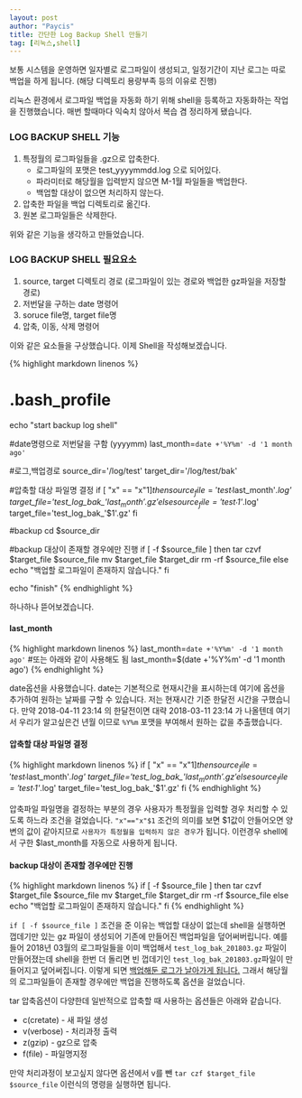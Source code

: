 ```yaml
---
layout: post
author: "Paycis"
title: 간단한 Log Backup Shell 만들기
tag: [리눅스,shell]
---
```


보통 시스템을 운영하면 일자별로 로그파일이 생성되고, 일정기간이 지난 로그는 따로 백업을 하게 됩니다. (해당 디렉토리 용량부족 등의 이유로 진행)

리눅스 환경에서 로그파일 백업을 자동화 하기 위해 shell을 등록하고 자동화하는 작업을 진행했습니다.
매번 할때마다 익숙치 않아서 복습 겸 정리하게 됐습니다.

### LOG BACKUP SHELL 기능
1. 특정월의 로그파일들을 .gz으로 압축한다.
    * 로그파일의 포맷은 test_yyyymmdd.log 으로 되어있다.
    * 파라미터로 해당월을 입력받지 않으면 M-1월 파일들을 백업한다.
    * 백업할 대상이 없으면 처리하지 않는다. 
2. 압축한 파일을 백업 디렉토리로 옮긴다.
3. 원본 로그파일들은 삭제한다.

위와 같은 기능을 생각하고 만들었습니다.

### LOG BACKUP SHELL 필요요소
1. source, target 디렉토리 경로 (로그파일이 있는 경로와 백업한 gz파일을 저장할 경로)
2. 저번달을 구하는 date 명령어
3. soruce file명, target file명
4. 압축, 이동, 삭제 명령어

이와 같은 요소들을 구상했습니다. 이제 Shell을 작성해보겠습니다.

{% highlight markdown  linenos %}
# .bash_profile

echo "start backup log shell"

#date명령으로 저번달을 구함 (yyyymm)
last_month=`date +'%Y%m' -d '1 month ago'`

#로그,백업경로
source_dir='/log/test'
target_dir='/log/test/bak'

#압축할 대상 파일명 결정
if [ "x" == "x"$1 ]
then
    source_file='test_'$last_month'*.log'
    target_file='test_log_bak_'$last_month'.gz'
else
    source_file='test_'$1'*.log'
    target_file='test_log_bak_'$1'.gz'
fi

#backup
cd $source_dir

#backup 대상이 존재할 경우에만 진행
if [ -f $source_file ]
then
    tar czvf $target_file $source_file
    mv $target_file $target_dir
    rm -rf $source_file
else
    echo "백업할 로그파일이 존재하지 않습니다."
fi

echo "finish"
{% endhighlight %}

하나하나 뜯어보겠습니다. <br>

#### last_month
{% highlight markdown  linenos %}
last_month=`date +'%Y%m' -d '1 month ago'`
#또는 아래와 같이 사용해도 됨
last_month=$(date +'%Y%m' -d '1 month ago')
{% endhighlight %}

date옵션을 사용했습니다. date는 기본적으로 현재시간을 표시하는데 여기에 옵션을 추가하여 원하는 날짜를 구할 수 있습니다. 저는 현재시간 기준 한달전 시간을 구했습니다. 만약 2018-04-11 23:14 의 한달전이면 대략 2018-03-11 23:14 가 나올텐데 여기서 우리가 알고싶은건 년월 이므로 `%Y%m` 포맷을 부여해서 원하는 값을 추출했습니다.

#### 압축할 대상 파일명 결정
{% highlight markdown  linenos %}
if [ "x" == "x"$1 ]
then
    source_file='test_'$last_month'*.log'
    target_file='test_log_bak_'$last_month'.gz'
else
    source_file='test_'$1'*.log'
    target_file='test_log_bak_'$1'.gz'
fi
{% endhighlight %}

압축파일 파일명을 결정하는 부분의 경우 사용자가 특정월을 입력할 경우 처리할 수 있도록 하느라 조건을 걸었습니다. `"x"=="x"$1` 조건의 의미를 보면 $1값이 안들어오면 양변의 값이 같아지므로 `사용자가 특정월을 입력하지 않은 경우`가 됩니다. 이런경우 shell에서 구한 $last_month를 자동으로 사용하게 됩니다.

#### backup 대상이 존재할 경우에만 진행
{% highlight markdown  linenos %}
if [ -f $source_file ]
then
    tar czvf $target_file $source_file
    mv $target_file $target_dir
    rm -rf $source_file
else
    echo "백업할 로그파일이 존재하지 않습니다."
fi
{% endhighlight %}

`if [ -f $source_file ]` 조건을 준 이유는 백업할 대상이 없는데 shell을 실행하면 껍데기만 있는 gz 파일이 생성되어 기존에 만들어진 백업파일을 덮어써버립니다. 예를들어 2018년 03월의 로그파일들을 이미 백업해서 `test_log_bak_201803.gz` 파일이 만들어졌는데 shell을 한번 더 돌리면 빈 껍데기인 `test_log_bak_201803.gz`파일이 만들어지고 덮어써집니다. 이렇게 되면 <ins>백업해둔 로그가 날아가게 됩니다.</ins> 그래서 해당월의 로그파일들이 존재할 경우에만 백업을 진행하도록 옵션을 걸었습니다.

tar 압축옵션이 다양한데 일반적으로 압축할 때 사용하는 옵션들은 아래와 같습니다.

* c(cretate) - 새 파일 생성
* v(verbose) - 처리과정 출력
* z(gzip) - gz으로 압축
* f(file) - 파일명지정

만약 처리과정이 보고싶지 않다면 옵션에서 v를 뺀 `tar czf $target_file $source_file` 이런식의 명령을 실행하면 됩니다.

